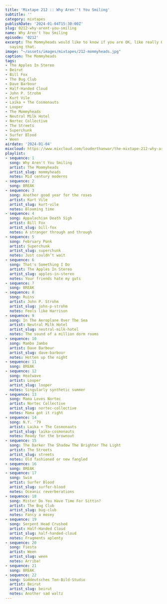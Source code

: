 ```yaml
---
title: 'Mixtape 212 :: Why Aren''t You Smiling'
subtitle: ''
category: mixtapes
publishDate: '2024-01-04T15:30:00Z'
slug: 0212-why-arent-you-smiling
name: Why Aren't You Smiling
episode: '0212'
excerpt: The Mommyheads would like to know if you are OK, like really OK and not just
  saying that.
image: "~/assets/images/mixtapes/212-mommyheads.jpg"
caption: The Mommyheads
tags:
- The Apples In Stereo
- Beirut
- Bill Fox
- The Bug Club
- Dave Barbour
- Half-Handed Cloud
- John P. Strohm
- Kurt Vile
- Laika + The Cosmonauts
- Looper
- The Mommyheads
- Neutral Milk Hotel
- Nortec Collective
- The Streets
- Superchunk
- Surfer Blood
- Ween
airdate: '2024-01-04'
mixcloud: https://www.mixcloud.com/louderthanwar/the-mixtape-212-why-arent-you-smiling-2024-01-04/
playlist:
- sequence: 1
  song: Why Aren't You Smiling
  artist: The Mommyheads
  artist_slug: mommyheads
  notes: Mid century moderns
- sequence: 2
  song: BREAK
- sequence: 3
  song: Another good year for the roses
  artist: Kurt Vile
  artist_slug: kurt-vile
  notes: Blooming time
- sequence: 4
  song: Appalachian Death Sigh
  artist: Bill Fox
  artist_slug: bill-fox
  notes: A stranger through and through
- sequence: 5
  song: February Punk
  artist: Superchunk
  artist_slug: superchunk
  notes: Just couldn’t wait
- sequence: 6
  song: That's Something I Do
  artist: The Apples In Stereo
  artist_slug: apples-in-stereo
  notes: Your friends hate my guts
- sequence: 7
  song: BREAK
- sequence: 8
  song: Ruins
  artist: John P. Strohm
  artist_slug: john-p-strohm
  notes: Feels like Harrison
- sequence: 9
  song: In The Aeroplane Over The Sea
  artist: Neutral Milk Hotel
  artist_slug: neutral-milk-hotel
  notes: The sound of a million dorm rooms
- sequence: 10
  song: Mambo Jambo
  artist: Dave Barbour
  artist_slug: dave-barbour
  notes: Hotten up the night
- sequence: 11
  song: BREAK
- sequence: 12
  song: Heatwave
  artist: Looper
  artist_slug: looper
  notes: Singularly synthetic summer
- sequence: 13
  song: Mama Loves Nortec
  artist: Nortec Collective
  artist_slug: nortec-collective
  notes: Mama got it right
- sequence: 14
  song: N.Y. '79
  artist: Laika + The Cosmonauts
  artist_slug: laika-cosmonauts
  notes: Ready for the brownout
- sequence: 15
  song: The Darker The Shadow The Brighter The Light
  artist: The Streets
  artist_slug: streets
  notes: Old fashioned or new fangled
- sequence: 16
  song: BREAK
- sequence: 17
  song: Swim
  artist: Surfer Blood
  artist_slug: surfer-blood
  notes: Oceanic reverberations
- sequence: 18
  song: Mister Do You Have Time For Sittin?
  artist: The Bug Club
  artist_slug: bug-club
  notes: Fancy a mosey
- sequence: 19
  song: Serpent Head Crushed
  artist: Half-Handed Cloud
  artist_slug: half-handed-cloud
  notes: Fragments aplenty
- sequence: 20
  song: Fiesta
  artist: Ween
  artist_slug: ween
  notes: Arriba!
- sequence: 21
  song: BREAK
- sequence: 22
  song: Süddeutsches Ton-Bild-Studio
  artist: Beirut
  artist_slug: beirut
  notes: Another sad waltz
---
```


